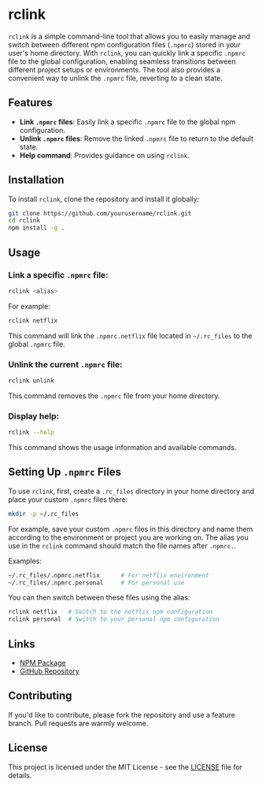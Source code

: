 
# rclink

`rclink` is a simple command-line tool that allows you to easily manage and switch between different npm configuration files (`.npmrc`) stored in your user's home directory. With `rclink`, you can quickly link a specific `.npmrc` file to the global configuration, enabling seamless transitions between different project setups or environments. The tool also provides a convenient way to unlink the `.npmrc` file, reverting to a clean state.

## Features

- **Link `.npmrc` files**: Easily link a specific `.npmrc` file to the global npm configuration.
- **Unlink `.npmrc` files**: Remove the linked `.npmrc` file to return to the default state.
- **Help command**: Provides guidance on using `rclink`.

## Installation

To install `rclink`, clone the repository and install it globally:

```bash
git clone https://github.com/yourusername/rclink.git
cd rclink
npm install -g .
```

## Usage

### Link a specific `.npmrc` file:

```bash
rclink <alias>
```

For example:

```bash
rclink netflix
```

This command will link the `.npmrc.netflix` file located in `~/.rc_files` to the global `.npmrc` file.

### Unlink the current `.npmrc` file:

```bash
rclink unlink
```

This command removes the `.npmrc` file from your home directory.

### Display help:

```bash
rclink --help
```

This command shows the usage information and available commands.

## Setting Up `.npmrc` Files

To use `rclink`, first, create a `.rc_files` directory in your home directory and place your custom `.npmrc` files there:

```bash
mkdir -p ~/.rc_files
```

For example, save your custom `.npmrc` files in this directory and name them according to the environment or project you are working on. The alias you use in the `rclink` command should match the file names after `.npmrc.`.

Examples:

```bash
~/.rc_files/.npmrc.netflix      # For netflix environment
~/.rc_files/.npmrc.personal     # For personal use
```

You can then switch between these files using the alias:

```bash
rclink netflix   # Switch to the netflix npm configuration
rclink personal  # Switch to your personal npm configuration
```

## Links

- [NPM Package](https://www.npmjs.com/package/rclink-cli)
- [GitHub Repository](https://github.com/anbrela/rclink)

## Contributing

If you'd like to contribute, please fork the repository and use a feature branch. Pull requests are warmly welcome.

## License

This project is licensed under the MIT License - see the [LICENSE](LICENSE) file for details.
